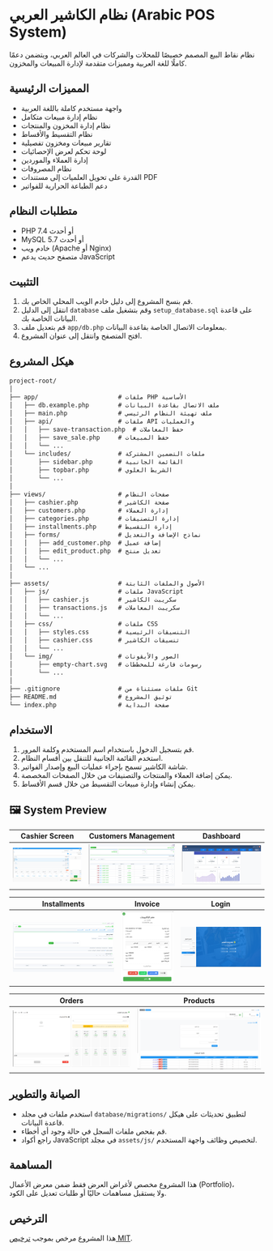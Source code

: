 # نظام الكاشير العربي (Arabic POS System)

نظام نقاط البيع المصمم خصيصًا للمحلات والشركات في العالم العربي، ويتضمن دعمًا كاملًا للغة العربية ومميزات متقدمة لإدارة المبيعات والمخزون.

## المميزات الرئيسية

- واجهة مستخدم كاملة باللغة العربية
- نظام إدارة مبيعات متكامل
- نظام إدارة المخزون والمنتجات
- نظام التقسيط والأقساط
- تقارير مبيعات ومخزون تفصيلية
- لوحة تحكم لعرض الإحصائيات
- إدارة العملاء والموردين
- نظام المصروفات
- القدرة على تحويل العلميات إلى مستندات PDF
- دعم الطباعة الحرارية للفواتير

## متطلبات النظام

- PHP 7.4 أو أحدث
- MySQL 5.7 أو أحدث
- خادم ويب (Apache أو Nginx)
- متصفح حديث يدعم JavaScript

## التثبيت

1. قم بنسخ المشروع إلى دليل خادم الويب المحلي الخاص بك.
2. انتقل إلى الدليل `database` وقم بتشغيل ملف `setup_database.sql` على قاعدة البيانات الخاصة بك.
3. قم بتعديل ملف `app/db.php` بمعلومات الاتصال الخاصة بقاعدة البيانات.
4. افتح المتصفح وانتقل إلى عنوان المشروع.

## هيكل المشروع

```
project-root/
│
├── app/                      # ملفات PHP الأساسية
│   ├── db.example.php        # ملف الاتصال بقاعدة البيانات
│   ├── main.php              # ملف تهيئة النظام الرئيسي
│   ├── api/                  # ملفات API والعمليات
│   │   ├── save-transaction.php  # حفظ المعاملات
│   │   ├── save_sale.php     # حفظ المبيعات
│   │   └── ...
│   └── includes/             # ملفات التضمين المشتركة
│       ├── sidebar.php       # القائمة الجانبية
│       ├── topbar.php        # الشريط العلوي
│       └── ...
│
├── views/                    # صفحات النظام
│   ├── cashier.php           # صفحة الكاشير
│   ├── customers.php         # إدارة العملاء
│   ├── categories.php        # إدارة التصنيفات
│   ├── installments.php      # إدارة التقسيط
│   ├── forms/                # نماذج الإضافة والتعديل
│   │   ├── add_customer.php  # إضافة عميل
│   │   ├── edit_product.php  # تعديل منتج
│   │   └── ...
│   └── ...
│
├── assets/                   # الأصول والملفات الثابتة
│   ├── js/                   # ملفات JavaScript
│   │   ├── cashier.js        # سكريبت الكاشير
│   │   ├── transactions.js   # سكريبت المعاملات
│   │   └── ...
│   ├── css/                  # ملفات CSS
│   │   ├── styles.css        # التنسيقات الرئيسية
│   │   ├── cashier.css       # تنسيقات الكاشير
│   │   └── ...
│   └── img/                  # الصور والأيقونات
│       ├── empty-chart.svg   # رسومات فارغة للمخططات
│       └── ...
│      
├── .gitignore                # ملفات مستثناة من Git
├── README.md                 # توثيق المشروع
└── index.php                 # صفحة البداية
```

## الاستخدام

1. قم بتسجيل الدخول باستخدام اسم المستخدم وكلمة المرور.
2. استخدم القائمة الجانبية للتنقل بين أقسام النظام.
3. شاشة الكاشير تسمح بإجراء عمليات البيع وإصدار الفواتير.
4. يمكن إضافة العملاء والمنتجات والتصنيفات من خلال الصفحات المخصصة.
5. يمكن إنشاء وإدارة مبيعات التقسيط من خلال قسم الأقساط.

## 🖼️ System Preview

| Cashier Screen | Customers Management | Dashboard |
|----------------|----------------------|-----------|
| ![Cashier](Output/cashier.png) | ![Customers](Output/customers.png) | ![Dashboard](Output/dashboard.png) |

| Installments | Invoice | Login |
|--------------|---------|-------|
| ![Installments](Output/installments.png) | ![Invoice](Output/invoice.png) | ![Login](Output/login.png) |

| Orders | Products |
|--------|----------|
| ![Orders](Output/orders.png) | ![Products](Output/products.png) | ![Installments](Output/installments_Table.png) | ![Installments](Output/installments_late.png) |


## الصيانة والتطوير

- استخدم ملفات في مجلد `database/migrations/` لتطبيق تحديثات على هيكل قاعدة البيانات.
- قم بفحص ملفات السجل في حالة وجود أي أخطاء.
- راجع أكواد JavaScript في مجلد `assets/js/` لتخصيص وظائف واجهة المستخدم.

## المساهمة

هذا المشروع مخصص لأغراض العرض فقط ضمن معرض الأعمال (Portfolio)،  
ولا يستقبل مساهمات حاليًا أو طلبات تعديل على الكود.


## الترخيص

هذا المشروع مرخص بموجب [ترخيص MIT](LICENSE). 


